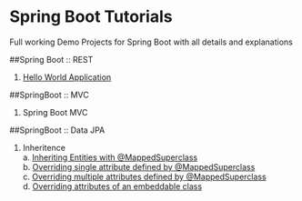 # Spring Boot Tutorials
Full working Demo Projects for Spring Boot with all details and explanations

##Spring Boot :: REST
1.    [Hello World Application](https://github.com/ekiras/spring-boot/tree/master/rest/spring-boot-rest)
    

##SpringBoot :: MVC
1.    Spring Boot MVC

##SpringBoot :: Data JPA
1. Inheritence  
  a.   [Inheriting Entities with @MappedSuperclass](https://github.com/ekiras/spring-boot/tree/master/data-jpa/inheritance/mapped-super-class)  
  b.   [Overriding single attribute defined by @MappedSuperclass](https://github.com/ekiras/spring-boot/tree/master/data-jpa/inheritance/attribute-override)  
  c.   [Overriding multiple attributes defined by @MappedSuperclass](https://github.com/ekiras/spring-boot/tree/master/data-jpa/inheritance/attribute-override)  
  d.   [Overriding attributes of an embeddable class]()
